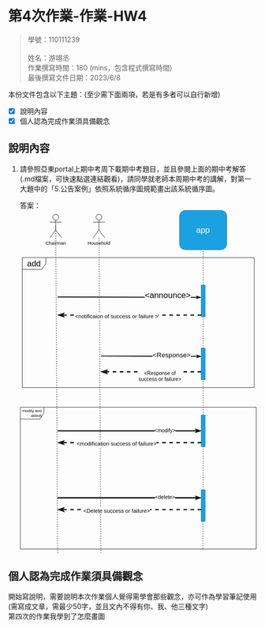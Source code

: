 # 第4次作業-作業-HW4
>
>學號：110111239   
><br />
>姓名：游翊丞
><br />
>作業撰寫時間：180 (mins，包含程式撰寫時間)
><br />
>最後撰寫文件日期：2023/6/8
>

本份文件包含以下主題：(至少需下面兩項，若是有多者可以自行新增)
- [x] 說明內容
- [x] 個人認為完成作業須具備觀念

## 說明內容

1. 請參照亞東portal上期中考周下載期中考題目，並且參閱上面的期中考解答(.md檔案，可快速點選連結觀看)，請同學就老師本周期中考的講解，對第一大題中的「5.公告案例」依照系統循序圖規範畫出該系統循序圖。

    答案：
<svg xmlns="http://www.w3.org/2000/svg" xmlns:xlink="http://www.w3.org/1999/xlink" version="1.1" width="602px" viewBox="-0.5 -0.5 602 872" content="&lt;mxfile&gt;&lt;diagram id=&quot;pUHNOMz69t1Qagy_BLXw&quot; name=&quot;第1頁&quot;&gt;&lt;mxGraphModel dx=&quot;654&quot; dy=&quot;473&quot; grid=&quot;1&quot; gridSize=&quot;10&quot; guides=&quot;1&quot; tooltips=&quot;1&quot; connect=&quot;1&quot; arrows=&quot;1&quot; fold=&quot;1&quot; page=&quot;1&quot; pageScale=&quot;1&quot; pageWidth=&quot;827&quot; pageHeight=&quot;1169&quot; math=&quot;0&quot; shadow=&quot;0&quot;&gt;&lt;root&gt;&lt;mxCell id=&quot;0&quot;/&gt;&lt;mxCell id=&quot;1&quot; parent=&quot;0&quot;/&gt;&lt;mxCell id=&quot;23&quot; value=&quot;&amp;lt;font style=&amp;quot;font-size: 10px;&amp;quot;&amp;gt;modity and&amp;lt;br&amp;gt;&amp;lt;div style=&amp;quot;text-align: right;&amp;quot;&amp;gt;&amp;lt;span style=&amp;quot;background-color: initial;&amp;quot;&amp;gt;deledt&amp;lt;/span&amp;gt;&amp;lt;span style=&amp;quot;background-color: initial; white-space: pre;&amp;quot;&amp;gt;&amp;#9;&amp;lt;/span&amp;gt;&amp;lt;/div&amp;gt;&amp;lt;/font&amp;gt;&quot; style=&quot;shape=umlFrame;whiteSpace=wrap;html=1;fontSize=21;&quot; vertex=&quot;1&quot; parent=&quot;1&quot;&gt;&lt;mxGeometry x=&quot;85&quot; y=&quot;600&quot; width=&quot;600&quot; height=&quot;360&quot; as=&quot;geometry&quot;/&gt;&lt;/mxCell&gt;&lt;mxCell id=&quot;9&quot; value=&quot;add&quot; style=&quot;shape=umlFrame;whiteSpace=wrap;html=1;fontSize=21;&quot; vertex=&quot;1&quot; parent=&quot;1&quot;&gt;&lt;mxGeometry x=&quot;90&quot; y=&quot;220&quot; width=&quot;590&quot; height=&quot;330&quot; as=&quot;geometry&quot;/&gt;&lt;/mxCell&gt;&lt;mxCell id=&quot;26&quot; style=&quot;edgeStyle=none;html=1;exitX=0.5;exitY=0.5;exitDx=0;exitDy=0;exitPerimeter=0;dashed=1;fontSize=10;endArrow=none;endFill=0;targetPerimeterSpacing=0;&quot; edge=&quot;1&quot; parent=&quot;1&quot; source=&quot;2&quot;&gt;&lt;mxGeometry relative=&quot;1&quot; as=&quot;geometry&quot;&gt;&lt;mxPoint x=&quot;180&quot; y=&quot;970&quot; as=&quot;targetPoint&quot;/&gt;&lt;/mxGeometry&gt;&lt;/mxCell&gt;&lt;mxCell id=&quot;2&quot; value=&quot;Chairman&quot; style=&quot;shape=umlActor;verticalLabelPosition=bottom;verticalAlign=top;html=1;outlineConnect=0;&quot; vertex=&quot;1&quot; parent=&quot;1&quot;&gt;&lt;mxGeometry x=&quot;160&quot; y=&quot;110&quot; width=&quot;30&quot; height=&quot;60&quot; as=&quot;geometry&quot;/&gt;&lt;/mxCell&gt;&lt;mxCell id=&quot;25&quot; style=&quot;edgeStyle=none;html=1;dashed=1;fontSize=10;endArrow=none;endFill=0;targetPerimeterSpacing=0;&quot; edge=&quot;1&quot; parent=&quot;1&quot; source=&quot;3&quot;&gt;&lt;mxGeometry relative=&quot;1&quot; as=&quot;geometry&quot;&gt;&lt;mxPoint x=&quot;290&quot; y=&quot;970&quot; as=&quot;targetPoint&quot;/&gt;&lt;/mxGeometry&gt;&lt;/mxCell&gt;&lt;mxCell id=&quot;3&quot; value=&quot;Household&quot; style=&quot;shape=umlActor;verticalLabelPosition=bottom;verticalAlign=top;html=1;outlineConnect=0;&quot; vertex=&quot;1&quot; parent=&quot;1&quot;&gt;&lt;mxGeometry x=&quot;270&quot; y=&quot;110&quot; width=&quot;30&quot; height=&quot;60&quot; as=&quot;geometry&quot;/&gt;&lt;/mxCell&gt;&lt;mxCell id=&quot;4&quot; value=&quot;&amp;lt;font style=&amp;quot;font-size: 21px;&amp;quot;&amp;gt;app&amp;lt;/font&amp;gt;&quot; style=&quot;rounded=1;whiteSpace=wrap;html=1;fillColor=#1ba1e2;fontColor=#ffffff;strokeColor=#006EAF;&quot; vertex=&quot;1&quot; parent=&quot;1&quot;&gt;&lt;mxGeometry x=&quot;490&quot; y=&quot;100&quot; width=&quot;120&quot; height=&quot;100&quot; as=&quot;geometry&quot;/&gt;&lt;/mxCell&gt;&lt;mxCell id=&quot;18&quot; style=&quot;edgeStyle=none;html=1;entryX=0.5;entryY=1;entryDx=0;entryDy=0;fontSize=21;dashed=1;endArrow=none;endFill=0;&quot; edge=&quot;1&quot; parent=&quot;1&quot; source=&quot;15&quot; target=&quot;4&quot;&gt;&lt;mxGeometry relative=&quot;1&quot; as=&quot;geometry&quot;/&gt;&lt;/mxCell&gt;&lt;mxCell id=&quot;22&quot; style=&quot;edgeStyle=none;html=1;dashed=1;fontSize=21;endArrow=none;endFill=0;targetPerimeterSpacing=0;&quot; edge=&quot;1&quot; parent=&quot;1&quot; source=&quot;15&quot; target=&quot;19&quot;&gt;&lt;mxGeometry relative=&quot;1&quot; as=&quot;geometry&quot;/&gt;&lt;/mxCell&gt;&lt;mxCell id=&quot;15&quot; value=&quot;&quot; style=&quot;html=1;points=[];perimeter=orthogonalPerimeter;fontSize=21;fillColor=#1ba1e2;fontColor=#ffffff;strokeColor=#006EAF;&quot; vertex=&quot;1&quot; parent=&quot;1&quot;&gt;&lt;mxGeometry x=&quot;545&quot; y=&quot;290&quot; width=&quot;10&quot; height=&quot;80&quot; as=&quot;geometry&quot;/&gt;&lt;/mxCell&gt;&lt;mxCell id=&quot;16&quot; value=&quot;&amp;amp;lt;announce&amp;amp;gt;&quot; style=&quot;html=1;verticalAlign=bottom;endArrow=classicThin;fontSize=21;targetPerimeterSpacing=30;entryX=-0.05;entryY=0.388;entryDx=0;entryDy=0;entryPerimeter=0;endFill=1;strokeWidth=2;&quot; edge=&quot;1&quot; target=&quot;15&quot; parent=&quot;1&quot;&gt;&lt;mxGeometry x=&quot;0.5365&quot; y=&quot;-9&quot; relative=&quot;1&quot; as=&quot;geometry&quot;&gt;&lt;mxPoint x=&quot;180&quot; y=&quot;320&quot; as=&quot;sourcePoint&quot;/&gt;&lt;mxPoint x=&quot;425&quot; y=&quot;320&quot; as=&quot;targetPoint&quot;/&gt;&lt;Array as=&quot;points&quot;&gt;&lt;mxPoint x=&quot;540&quot; y=&quot;321&quot;/&gt;&lt;/Array&gt;&lt;mxPoint as=&quot;offset&quot;/&gt;&lt;/mxGeometry&gt;&lt;/mxCell&gt;&lt;mxCell id=&quot;17&quot; value=&quot;&amp;lt;font style=&amp;quot;font-size: 14px;&amp;quot;&amp;gt;&amp;amp;lt;notificaion of success or failure &amp;amp;gt;&amp;lt;/font&amp;gt;&quot; style=&quot;html=1;verticalAlign=bottom;endArrow=classicThin;dashed=1;endSize=8;exitX=0;exitY=0.95;fontSize=21;endFill=0;strokeWidth=3;&quot; edge=&quot;1&quot; source=&quot;15&quot; parent=&quot;1&quot;&gt;&lt;mxGeometry x=&quot;0.1781&quot; y=&quot;14&quot; relative=&quot;1&quot; as=&quot;geometry&quot;&gt;&lt;mxPoint x=&quot;180&quot; y=&quot;366&quot; as=&quot;targetPoint&quot;/&gt;&lt;mxPoint as=&quot;offset&quot;/&gt;&lt;/mxGeometry&gt;&lt;/mxCell&gt;&lt;mxCell id=&quot;19&quot; value=&quot;&quot; style=&quot;html=1;points=[];perimeter=orthogonalPerimeter;fontSize=21;fillColor=#1ba1e2;fontColor=#ffffff;strokeColor=#006EAF;&quot; vertex=&quot;1&quot; parent=&quot;1&quot;&gt;&lt;mxGeometry x=&quot;545&quot; y=&quot;450&quot; width=&quot;10&quot; height=&quot;80&quot; as=&quot;geometry&quot;/&gt;&lt;/mxCell&gt;&lt;mxCell id=&quot;21&quot; value=&quot;&amp;lt;font style=&amp;quot;font-size: 13px;&amp;quot;&amp;gt;&amp;amp;lt;Response of&amp;lt;br&amp;gt;success or failure&amp;amp;gt;&amp;lt;/font&amp;gt;&quot; style=&quot;html=1;verticalAlign=bottom;endArrow=classicThin;dashed=1;endSize=8;fontSize=21;targetPerimeterSpacing=0;endFill=0;strokeWidth=3;&quot; edge=&quot;1&quot; source=&quot;19&quot; parent=&quot;1&quot;&gt;&lt;mxGeometry x=&quot;-0.1765&quot; y=&quot;30&quot; relative=&quot;1&quot; as=&quot;geometry&quot;&gt;&lt;mxPoint x=&quot;290&quot; y=&quot;510&quot; as=&quot;targetPoint&quot;/&gt;&lt;mxPoint x=&quot;540&quot; y=&quot;520&quot; as=&quot;sourcePoint&quot;/&gt;&lt;mxPoint as=&quot;offset&quot;/&gt;&lt;/mxGeometry&gt;&lt;/mxCell&gt;&lt;mxCell id=&quot;31&quot; value=&quot;&amp;lt;font style=&amp;quot;font-size: 17px;&amp;quot;&amp;gt;&amp;amp;lt;Response&amp;amp;gt;&amp;lt;/font&amp;gt;&quot; style=&quot;html=1;verticalAlign=bottom;endArrow=classicThin;fontSize=21;targetPerimeterSpacing=30;entryX=-0.05;entryY=0.388;entryDx=0;entryDy=0;entryPerimeter=0;endFill=1;strokeWidth=2;&quot; edge=&quot;1&quot; parent=&quot;1&quot;&gt;&lt;mxGeometry x=&quot;0.4121&quot; y=&quot;-9&quot; relative=&quot;1&quot; as=&quot;geometry&quot;&gt;&lt;mxPoint x=&quot;290&quot; y=&quot;470&quot; as=&quot;sourcePoint&quot;/&gt;&lt;mxPoint x=&quot;545&quot; y=&quot;471.0400000000001&quot; as=&quot;targetPoint&quot;/&gt;&lt;Array as=&quot;points&quot;&gt;&lt;mxPoint x=&quot;540.5&quot; y=&quot;471&quot;/&gt;&lt;/Array&gt;&lt;mxPoint as=&quot;offset&quot;/&gt;&lt;/mxGeometry&gt;&lt;/mxCell&gt;&lt;mxCell id=&quot;34&quot; style=&quot;edgeStyle=none;html=1;strokeWidth=1;fontSize=13;endArrow=none;endFill=0;targetPerimeterSpacing=0;dashed=1;&quot; edge=&quot;1&quot; parent=&quot;1&quot; source=&quot;33&quot; target=&quot;19&quot;&gt;&lt;mxGeometry relative=&quot;1&quot; as=&quot;geometry&quot;/&gt;&lt;/mxCell&gt;&lt;mxCell id=&quot;33&quot; value=&quot;&quot; style=&quot;html=1;points=[];perimeter=orthogonalPerimeter;fontSize=21;fillColor=#1ba1e2;fontColor=#ffffff;strokeColor=#006EAF;&quot; vertex=&quot;1&quot; parent=&quot;1&quot;&gt;&lt;mxGeometry x=&quot;545&quot; y=&quot;620&quot; width=&quot;10&quot; height=&quot;80&quot; as=&quot;geometry&quot;/&gt;&lt;/mxCell&gt;&lt;mxCell id=&quot;36&quot; style=&quot;edgeStyle=none;html=1;dashed=1;strokeWidth=1;fontSize=13;endArrow=none;endFill=0;targetPerimeterSpacing=0;&quot; edge=&quot;1&quot; parent=&quot;1&quot; source=&quot;35&quot; target=&quot;33&quot;&gt;&lt;mxGeometry relative=&quot;1&quot; as=&quot;geometry&quot;/&gt;&lt;/mxCell&gt;&lt;mxCell id=&quot;37&quot; style=&quot;edgeStyle=none;html=1;entryX=0.774;entryY=1.008;entryDx=0;entryDy=0;entryPerimeter=0;dashed=1;strokeWidth=1;fontSize=13;endArrow=none;endFill=0;targetPerimeterSpacing=0;&quot; edge=&quot;1&quot; parent=&quot;1&quot; source=&quot;35&quot; target=&quot;23&quot;&gt;&lt;mxGeometry relative=&quot;1&quot; as=&quot;geometry&quot;/&gt;&lt;/mxCell&gt;&lt;mxCell id=&quot;35&quot; value=&quot;&quot; style=&quot;html=1;points=[];perimeter=orthogonalPerimeter;fontSize=21;fillColor=#1ba1e2;fontColor=#ffffff;strokeColor=#006EAF;&quot; vertex=&quot;1&quot; parent=&quot;1&quot;&gt;&lt;mxGeometry x=&quot;545&quot; y=&quot;810&quot; width=&quot;10&quot; height=&quot;80&quot; as=&quot;geometry&quot;/&gt;&lt;/mxCell&gt;&lt;mxCell id=&quot;39&quot; style=&quot;edgeStyle=none;html=1;strokeWidth=3;fontSize=13;endArrow=classicThin;endFill=0;targetPerimeterSpacing=0;&quot; edge=&quot;1&quot; parent=&quot;1&quot;&gt;&lt;mxGeometry relative=&quot;1&quot; as=&quot;geometry&quot;&gt;&lt;mxPoint x=&quot;180&quot; y=&quot;660&quot; as=&quot;sourcePoint&quot;/&gt;&lt;mxPoint x=&quot;545&quot; y=&quot;660&quot; as=&quot;targetPoint&quot;/&gt;&lt;/mxGeometry&gt;&lt;/mxCell&gt;&lt;mxCell id=&quot;40&quot; value=&quot;&amp;amp;lt;modify&amp;amp;gt;&quot; style=&quot;edgeLabel;html=1;align=center;verticalAlign=middle;resizable=0;points=[];fontSize=13;&quot; vertex=&quot;1&quot; connectable=&quot;0&quot; parent=&quot;39&quot;&gt;&lt;mxGeometry x=&quot;0.495&quot; y=&quot;1&quot; relative=&quot;1&quot; as=&quot;geometry&quot;&gt;&lt;mxPoint as=&quot;offset&quot;/&gt;&lt;/mxGeometry&gt;&lt;/mxCell&gt;&lt;mxCell id=&quot;42&quot; value=&quot;&amp;lt;span style=&amp;quot;font-size: 14px;&amp;quot;&amp;gt;&amp;amp;lt;modification success of failure&amp;amp;gt;&amp;lt;/span&amp;gt;&quot; style=&quot;html=1;verticalAlign=bottom;endArrow=classicThin;dashed=1;endSize=8;exitX=0;exitY=0.95;fontSize=21;endFill=0;strokeWidth=3;&quot; edge=&quot;1&quot; parent=&quot;1&quot;&gt;&lt;mxGeometry x=&quot;0.1781&quot; y=&quot;14&quot; relative=&quot;1&quot; as=&quot;geometry&quot;&gt;&lt;mxPoint x=&quot;180&quot; y=&quot;690&quot; as=&quot;targetPoint&quot;/&gt;&lt;mxPoint x=&quot;545&quot; y=&quot;690&quot; as=&quot;sourcePoint&quot;/&gt;&lt;mxPoint as=&quot;offset&quot;/&gt;&lt;/mxGeometry&gt;&lt;/mxCell&gt;&lt;mxCell id=&quot;43&quot; style=&quot;edgeStyle=none;html=1;strokeWidth=3;fontSize=13;endArrow=classicThin;endFill=0;targetPerimeterSpacing=0;&quot; edge=&quot;1&quot; parent=&quot;1&quot;&gt;&lt;mxGeometry relative=&quot;1&quot; as=&quot;geometry&quot;&gt;&lt;mxPoint x=&quot;180&quot; y=&quot;830&quot; as=&quot;sourcePoint&quot;/&gt;&lt;mxPoint x=&quot;545&quot; y=&quot;830&quot; as=&quot;targetPoint&quot;/&gt;&lt;/mxGeometry&gt;&lt;/mxCell&gt;&lt;mxCell id=&quot;44&quot; value=&quot;&amp;amp;lt;delete&amp;amp;gt;&quot; style=&quot;edgeLabel;html=1;align=center;verticalAlign=middle;resizable=0;points=[];fontSize=13;&quot; vertex=&quot;1&quot; connectable=&quot;0&quot; parent=&quot;43&quot;&gt;&lt;mxGeometry x=&quot;0.495&quot; y=&quot;1&quot; relative=&quot;1&quot; as=&quot;geometry&quot;&gt;&lt;mxPoint as=&quot;offset&quot;/&gt;&lt;/mxGeometry&gt;&lt;/mxCell&gt;&lt;mxCell id=&quot;45&quot; value=&quot;&amp;lt;span style=&amp;quot;font-size: 14px;&amp;quot;&amp;gt;&amp;amp;lt;Delete success or failure&amp;amp;gt;&amp;lt;/span&amp;gt;&quot; style=&quot;html=1;verticalAlign=bottom;endArrow=classicThin;dashed=1;endSize=8;exitX=0;exitY=0.95;fontSize=21;endFill=0;strokeWidth=3;&quot; edge=&quot;1&quot; parent=&quot;1&quot;&gt;&lt;mxGeometry x=&quot;0.1781&quot; y=&quot;14&quot; relative=&quot;1&quot; as=&quot;geometry&quot;&gt;&lt;mxPoint x=&quot;180&quot; y=&quot;860&quot; as=&quot;targetPoint&quot;/&gt;&lt;mxPoint x=&quot;545&quot; y=&quot;860&quot; as=&quot;sourcePoint&quot;/&gt;&lt;mxPoint as=&quot;offset&quot;/&gt;&lt;/mxGeometry&gt;&lt;/mxCell&gt;&lt;/root&gt;&lt;/mxGraphModel&gt;&lt;/diagram&gt;&lt;/mxfile&gt;" onclick="(function(svg){var src=window.event.target||window.event.srcElement;while (src!=null&amp;&amp;src.nodeName.toLowerCase()!='a'){src=src.parentNode;}if(src==null){if(svg.wnd!=null&amp;&amp;!svg.wnd.closed){svg.wnd.focus();}else{var r=function(evt){if(evt.data=='ready'&amp;&amp;evt.source==svg.wnd){svg.wnd.postMessage(decodeURIComponent(svg.getAttribute('content')),'*');window.removeEventListener('message',r);}};window.addEventListener('message',r);svg.wnd=window.open('https://viewer.diagrams.net/?client=1&amp;page=0&amp;edit=_blank');}}})(this);" style="cursor:pointer;max-width:100%;max-height:872px;"><defs/><g><path d="M 0 500 L 60 500 L 60 515 L 50 530 L 0 530 Z" fill="rgb(255, 255, 255)" stroke="rgb(0, 0, 0)" stroke-miterlimit="10" pointer-events="all"/><path d="M 60 500 L 600 500 L 600 860 L 0 860 L 0 530" fill="none" stroke="rgb(0, 0, 0)" stroke-miterlimit="10" pointer-events="all"/><g transform="translate(-0.5 -0.5)"><switch><foreignObject pointer-events="none" width="100%" height="100%" requiredFeatures="http://www.w3.org/TR/SVG11/feature#Extensibility" style="overflow: visible; text-align: left;"><div xmlns="http://www.w3.org/1999/xhtml" style="display: flex; align-items: unsafe center; justify-content: unsafe center; width: 58px; height: 1px; padding-top: 515px; margin-left: 1px;"><div data-drawio-colors="color: rgb(0, 0, 0); " style="box-sizing: border-box; font-size: 0px; text-align: center;"><div style="display: inline-block; font-size: 21px; font-family: Helvetica; color: rgb(0, 0, 0); line-height: 1.2; pointer-events: all; white-space: normal; overflow-wrap: normal;"><font style="font-size: 10px;">modity and<br /><div style="text-align: right;"><span style="background-color: initial;">deledt</span><span style="background-color: initial; white-space: pre;">	</span></div></font></div></div></div></foreignObject><text x="30" y="521" fill="rgb(0, 0, 0)" font-family="Helvetica" font-size="21px" text-anchor="middle">modity...</text></switch></g><path d="M 5 120 L 65 120 L 65 135 L 55 150 L 5 150 Z" fill="rgb(255, 255, 255)" stroke="rgb(0, 0, 0)" stroke-miterlimit="10" pointer-events="all"/><path d="M 65 120 L 595 120 L 595 450 L 5 450 L 5 150" fill="none" stroke="rgb(0, 0, 0)" stroke-miterlimit="10" pointer-events="all"/><g transform="translate(-0.5 -0.5)"><switch><foreignObject pointer-events="none" width="100%" height="100%" requiredFeatures="http://www.w3.org/TR/SVG11/feature#Extensibility" style="overflow: visible; text-align: left;"><div xmlns="http://www.w3.org/1999/xhtml" style="display: flex; align-items: unsafe center; justify-content: unsafe center; width: 58px; height: 1px; padding-top: 135px; margin-left: 6px;"><div data-drawio-colors="color: rgb(0, 0, 0); " style="box-sizing: border-box; font-size: 0px; text-align: center;"><div style="display: inline-block; font-size: 21px; font-family: Helvetica; color: rgb(0, 0, 0); line-height: 1.2; pointer-events: all; white-space: normal; overflow-wrap: normal;">add</div></div></div></foreignObject><text x="35" y="141" fill="rgb(0, 0, 0)" font-family="Helvetica" font-size="21px" text-anchor="middle">add</text></switch></g><path d="M 90 40 L 95 870" fill="none" stroke="rgb(0, 0, 0)" stroke-miterlimit="10" stroke-dasharray="3 3" pointer-events="stroke"/><ellipse cx="90" cy="17.5" rx="7.5" ry="7.5" fill="rgb(255, 255, 255)" stroke="rgb(0, 0, 0)" pointer-events="all"/><path d="M 90 25 L 90 50 M 90 30 L 75 30 M 90 30 L 105 30 M 90 50 L 75 70 M 90 50 L 105 70" fill="none" stroke="rgb(0, 0, 0)" stroke-miterlimit="10" pointer-events="all"/><g transform="translate(-0.5 -0.5)"><switch><foreignObject pointer-events="none" width="100%" height="100%" requiredFeatures="http://www.w3.org/TR/SVG11/feature#Extensibility" style="overflow: visible; text-align: left;"><div xmlns="http://www.w3.org/1999/xhtml" style="display: flex; align-items: unsafe flex-start; justify-content: unsafe center; width: 1px; height: 1px; padding-top: 77px; margin-left: 90px;"><div data-drawio-colors="color: rgb(0, 0, 0); " style="box-sizing: border-box; font-size: 0px; text-align: center;"><div style="display: inline-block; font-size: 12px; font-family: Helvetica; color: rgb(0, 0, 0); line-height: 1.2; pointer-events: all; white-space: nowrap;">Chairman</div></div></div></foreignObject><text x="90" y="89" fill="rgb(0, 0, 0)" font-family="Helvetica" font-size="12px" text-anchor="middle">Chair...</text></switch></g><path d="M 200.18 70 L 205 870" fill="none" stroke="rgb(0, 0, 0)" stroke-miterlimit="10" stroke-dasharray="3 3" pointer-events="stroke"/><ellipse cx="200" cy="17.5" rx="7.5" ry="7.5" fill="rgb(255, 255, 255)" stroke="rgb(0, 0, 0)" pointer-events="all"/><path d="M 200 25 L 200 50 M 200 30 L 185 30 M 200 30 L 215 30 M 200 50 L 185 70 M 200 50 L 215 70" fill="none" stroke="rgb(0, 0, 0)" stroke-miterlimit="10" pointer-events="all"/><g transform="translate(-0.5 -0.5)"><switch><foreignObject pointer-events="none" width="100%" height="100%" requiredFeatures="http://www.w3.org/TR/SVG11/feature#Extensibility" style="overflow: visible; text-align: left;"><div xmlns="http://www.w3.org/1999/xhtml" style="display: flex; align-items: unsafe flex-start; justify-content: unsafe center; width: 1px; height: 1px; padding-top: 77px; margin-left: 200px;"><div data-drawio-colors="color: rgb(0, 0, 0); " style="box-sizing: border-box; font-size: 0px; text-align: center;"><div style="display: inline-block; font-size: 12px; font-family: Helvetica; color: rgb(0, 0, 0); line-height: 1.2; pointer-events: all; white-space: nowrap;">Household</div></div></div></foreignObject><text x="200" y="89" fill="rgb(0, 0, 0)" font-family="Helvetica" font-size="12px" text-anchor="middle">House...</text></switch></g><rect x="405" y="0" width="120" height="100" rx="15" ry="15" fill="#1ba1e2" stroke="#006eaf" pointer-events="all"/><g transform="translate(-0.5 -0.5)"><switch><foreignObject pointer-events="none" width="100%" height="100%" requiredFeatures="http://www.w3.org/TR/SVG11/feature#Extensibility" style="overflow: visible; text-align: left;"><div xmlns="http://www.w3.org/1999/xhtml" style="display: flex; align-items: unsafe center; justify-content: unsafe center; width: 118px; height: 1px; padding-top: 50px; margin-left: 406px;"><div data-drawio-colors="color: #ffffff; " style="box-sizing: border-box; font-size: 0px; text-align: center;"><div style="display: inline-block; font-size: 12px; font-family: Helvetica; color: rgb(255, 255, 255); line-height: 1.2; pointer-events: all; white-space: normal; overflow-wrap: normal;"><font style="font-size: 21px;">app</font></div></div></div></foreignObject><text x="465" y="54" fill="#ffffff" font-family="Helvetica" font-size="12px" text-anchor="middle">app</text></switch></g><path d="M 465 190 L 465 100" fill="none" stroke="rgb(0, 0, 0)" stroke-miterlimit="10" stroke-dasharray="3 3" pointer-events="stroke"/><path d="M 465 270 L 465 350" fill="none" stroke="rgb(0, 0, 0)" stroke-miterlimit="10" stroke-dasharray="3 3" pointer-events="stroke"/><rect x="460" y="190" width="10" height="80" fill="#1ba1e2" stroke="#006eaf" pointer-events="all"/><path d="M 95 220 L 445 220.97 Q 455 221 453.13 220.98 L 451.26 220.97" fill="none" stroke="rgb(0, 0, 0)" stroke-width="2" stroke-miterlimit="10" pointer-events="stroke"/><path d="M 457.26 221.02 L 449.24 223.62 L 451.26 220.97 L 449.29 218.28 Z" fill="rgb(0, 0, 0)" stroke="rgb(0, 0, 0)" stroke-width="2" stroke-miterlimit="10" pointer-events="all"/><g transform="translate(-0.5 -0.5)"><switch><foreignObject pointer-events="none" width="100%" height="100%" requiredFeatures="http://www.w3.org/TR/SVG11/feature#Extensibility" style="overflow: visible; text-align: left;"><div xmlns="http://www.w3.org/1999/xhtml" style="display: flex; align-items: unsafe flex-end; justify-content: unsafe center; width: 1px; height: 1px; padding-top: 227px; margin-left: 375px;"><div data-drawio-colors="color: rgb(0, 0, 0); background-color: rgb(255, 255, 255); " style="box-sizing: border-box; font-size: 0px; text-align: center;"><div style="display: inline-block; font-size: 21px; font-family: Helvetica; color: rgb(0, 0, 0); line-height: 1.2; pointer-events: all; background-color: rgb(255, 255, 255); white-space: nowrap;">&lt;announce&gt;</div></div></div></foreignObject><text x="375" y="227" fill="rgb(0, 0, 0)" font-family="Helvetica" font-size="21px" text-anchor="middle">&lt;announce&gt;</text></switch></g><path d="M 460 266 L 106.6 266" fill="none" stroke="rgb(0, 0, 0)" stroke-width="3" stroke-miterlimit="10" stroke-dasharray="9 9" pointer-events="stroke"/><path d="M 98.35 266 L 109.35 262.33 L 106.6 266 L 109.35 269.67 Z" fill="none" stroke="rgb(0, 0, 0)" stroke-width="3" stroke-miterlimit="10" pointer-events="all"/><g transform="translate(-0.5 -0.5)"><switch><foreignObject pointer-events="none" width="100%" height="100%" requiredFeatures="http://www.w3.org/TR/SVG11/feature#Extensibility" style="overflow: visible; text-align: left;"><div xmlns="http://www.w3.org/1999/xhtml" style="display: flex; align-items: unsafe flex-end; justify-content: unsafe center; width: 1px; height: 1px; padding-top: 277px; margin-left: 245px;"><div data-drawio-colors="color: rgb(0, 0, 0); background-color: rgb(255, 255, 255); " style="box-sizing: border-box; font-size: 0px; text-align: center;"><div style="display: inline-block; font-size: 21px; font-family: Helvetica; color: rgb(0, 0, 0); line-height: 1.2; pointer-events: all; background-color: rgb(255, 255, 255); white-space: nowrap;"><font style="font-size: 14px;">&lt;notificaion of success or failure &gt;</font></div></div></div></foreignObject><text x="245" y="277" fill="rgb(0, 0, 0)" font-family="Helvetica" font-size="21px" text-anchor="middle">&lt;notificaion of success or failure &gt;</text></switch></g><rect x="460" y="350" width="10" height="80" fill="#1ba1e2" stroke="#006eaf" pointer-events="all"/><path d="M 460 410 L 216.6 410" fill="none" stroke="rgb(0, 0, 0)" stroke-width="3" stroke-miterlimit="10" stroke-dasharray="9 9" pointer-events="stroke"/><path d="M 208.35 410 L 219.35 406.33 L 216.6 410 L 219.35 413.67 Z" fill="none" stroke="rgb(0, 0, 0)" stroke-width="3" stroke-miterlimit="10" pointer-events="all"/><g transform="translate(-0.5 -0.5)"><switch><foreignObject pointer-events="none" width="100%" height="100%" requiredFeatures="http://www.w3.org/TR/SVG11/feature#Extensibility" style="overflow: visible; text-align: left;"><div xmlns="http://www.w3.org/1999/xhtml" style="display: flex; align-items: unsafe flex-end; justify-content: unsafe center; width: 1px; height: 1px; padding-top: 437px; margin-left: 355px;"><div data-drawio-colors="color: rgb(0, 0, 0); background-color: rgb(255, 255, 255); " style="box-sizing: border-box; font-size: 0px; text-align: center;"><div style="display: inline-block; font-size: 21px; font-family: Helvetica; color: rgb(0, 0, 0); line-height: 1.2; pointer-events: all; background-color: rgb(255, 255, 255); white-space: nowrap;"><font style="font-size: 13px;">&lt;Response of<br />success or failure&gt;</font></div></div></div></foreignObject><text x="355" y="437" fill="rgb(0, 0, 0)" font-family="Helvetica" font-size="21px" text-anchor="middle">&lt;Response of...</text></switch></g><path d="M 205 370 L 445.5 370.96 Q 455.5 371 453.63 370.98 L 451.76 370.97" fill="none" stroke="rgb(0, 0, 0)" stroke-width="2" stroke-miterlimit="10" pointer-events="stroke"/><path d="M 457.76 371.02 L 449.74 373.62 L 451.76 370.97 L 449.79 368.28 Z" fill="rgb(0, 0, 0)" stroke="rgb(0, 0, 0)" stroke-width="2" stroke-miterlimit="10" pointer-events="all"/><g transform="translate(-0.5 -0.5)"><switch><foreignObject pointer-events="none" width="100%" height="100%" requiredFeatures="http://www.w3.org/TR/SVG11/feature#Extensibility" style="overflow: visible; text-align: left;"><div xmlns="http://www.w3.org/1999/xhtml" style="display: flex; align-items: unsafe flex-end; justify-content: unsafe center; width: 1px; height: 1px; padding-top: 377px; margin-left: 385px;"><div data-drawio-colors="color: rgb(0, 0, 0); background-color: rgb(255, 255, 255); " style="box-sizing: border-box; font-size: 0px; text-align: center;"><div style="display: inline-block; font-size: 21px; font-family: Helvetica; color: rgb(0, 0, 0); line-height: 1.2; pointer-events: all; background-color: rgb(255, 255, 255); white-space: nowrap;"><font style="font-size: 17px;">&lt;Response&gt;</font></div></div></div></foreignObject><text x="385" y="377" fill="rgb(0, 0, 0)" font-family="Helvetica" font-size="21px" text-anchor="middle">&lt;Response&gt;</text></switch></g><path d="M 465 520 L 465 430" fill="none" stroke="rgb(0, 0, 0)" stroke-miterlimit="10" stroke-dasharray="3 3" pointer-events="stroke"/><rect x="460" y="520" width="10" height="80" fill="#1ba1e2" stroke="#006eaf" pointer-events="all"/><path d="M 465 710 L 465 600" fill="none" stroke="rgb(0, 0, 0)" stroke-miterlimit="10" stroke-dasharray="3 3" pointer-events="stroke"/><path d="M 464.4 790 L 464.4 862.88" fill="none" stroke="rgb(0, 0, 0)" stroke-miterlimit="10" stroke-dasharray="3 3" pointer-events="stroke"/><rect x="460" y="710" width="10" height="80" fill="#1ba1e2" stroke="#006eaf" pointer-events="all"/><path d="M 95 560 L 449.9 560" fill="none" stroke="rgb(0, 0, 0)" stroke-width="3" stroke-miterlimit="10" pointer-events="stroke"/><path d="M 456.65 560 L 447.65 563 L 449.9 560 L 447.65 557 Z" fill="none" stroke="rgb(0, 0, 0)" stroke-width="3" stroke-miterlimit="10" pointer-events="all"/><g transform="translate(-0.5 -0.5)"><switch><foreignObject pointer-events="none" width="100%" height="100%" requiredFeatures="http://www.w3.org/TR/SVG11/feature#Extensibility" style="overflow: visible; text-align: left;"><div xmlns="http://www.w3.org/1999/xhtml" style="display: flex; align-items: unsafe center; justify-content: unsafe center; width: 1px; height: 1px; padding-top: 559px; margin-left: 368px;"><div data-drawio-colors="color: rgb(0, 0, 0); background-color: rgb(255, 255, 255); " style="box-sizing: border-box; font-size: 0px; text-align: center;"><div style="display: inline-block; font-size: 13px; font-family: Helvetica; color: rgb(0, 0, 0); line-height: 1.2; pointer-events: all; background-color: rgb(255, 255, 255); white-space: nowrap;">&lt;modify&gt;</div></div></div></foreignObject><text x="368" y="563" fill="rgb(0, 0, 0)" font-family="Helvetica" font-size="13px" text-anchor="middle">&lt;modify&gt;</text></switch></g><path d="M 460 590 L 106.6 590" fill="none" stroke="rgb(0, 0, 0)" stroke-width="3" stroke-miterlimit="10" stroke-dasharray="9 9" pointer-events="stroke"/><path d="M 98.35 590 L 109.35 586.33 L 106.6 590 L 109.35 593.67 Z" fill="none" stroke="rgb(0, 0, 0)" stroke-width="3" stroke-miterlimit="10" pointer-events="all"/><g transform="translate(-0.5 -0.5)"><switch><foreignObject pointer-events="none" width="100%" height="100%" requiredFeatures="http://www.w3.org/TR/SVG11/feature#Extensibility" style="overflow: visible; text-align: left;"><div xmlns="http://www.w3.org/1999/xhtml" style="display: flex; align-items: unsafe flex-end; justify-content: unsafe center; width: 1px; height: 1px; padding-top: 601px; margin-left: 245px;"><div data-drawio-colors="color: rgb(0, 0, 0); background-color: rgb(255, 255, 255); " style="box-sizing: border-box; font-size: 0px; text-align: center;"><div style="display: inline-block; font-size: 21px; font-family: Helvetica; color: rgb(0, 0, 0); line-height: 1.2; pointer-events: all; background-color: rgb(255, 255, 255); white-space: nowrap;"><span style="font-size: 14px;">&lt;modification success of failure&gt;</span></div></div></div></foreignObject><text x="245" y="601" fill="rgb(0, 0, 0)" font-family="Helvetica" font-size="21px" text-anchor="middle">&lt;modification success of failure&gt;</text></switch></g><path d="M 95 730 L 449.9 730" fill="none" stroke="rgb(0, 0, 0)" stroke-width="3" stroke-miterlimit="10" pointer-events="stroke"/><path d="M 456.65 730 L 447.65 733 L 449.9 730 L 447.65 727 Z" fill="none" stroke="rgb(0, 0, 0)" stroke-width="3" stroke-miterlimit="10" pointer-events="all"/><g transform="translate(-0.5 -0.5)"><switch><foreignObject pointer-events="none" width="100%" height="100%" requiredFeatures="http://www.w3.org/TR/SVG11/feature#Extensibility" style="overflow: visible; text-align: left;"><div xmlns="http://www.w3.org/1999/xhtml" style="display: flex; align-items: unsafe center; justify-content: unsafe center; width: 1px; height: 1px; padding-top: 729px; margin-left: 368px;"><div data-drawio-colors="color: rgb(0, 0, 0); background-color: rgb(255, 255, 255); " style="box-sizing: border-box; font-size: 0px; text-align: center;"><div style="display: inline-block; font-size: 13px; font-family: Helvetica; color: rgb(0, 0, 0); line-height: 1.2; pointer-events: all; background-color: rgb(255, 255, 255); white-space: nowrap;">&lt;delete&gt;</div></div></div></foreignObject><text x="368" y="733" fill="rgb(0, 0, 0)" font-family="Helvetica" font-size="13px" text-anchor="middle">&lt;delete&gt;</text></switch></g><path d="M 460 760 L 106.6 760" fill="none" stroke="rgb(0, 0, 0)" stroke-width="3" stroke-miterlimit="10" stroke-dasharray="9 9" pointer-events="stroke"/><path d="M 98.35 760 L 109.35 756.33 L 106.6 760 L 109.35 763.67 Z" fill="none" stroke="rgb(0, 0, 0)" stroke-width="3" stroke-miterlimit="10" pointer-events="all"/><g transform="translate(-0.5 -0.5)"><switch><foreignObject pointer-events="none" width="100%" height="100%" requiredFeatures="http://www.w3.org/TR/SVG11/feature#Extensibility" style="overflow: visible; text-align: left;"><div xmlns="http://www.w3.org/1999/xhtml" style="display: flex; align-items: unsafe flex-end; justify-content: unsafe center; width: 1px; height: 1px; padding-top: 771px; margin-left: 245px;"><div data-drawio-colors="color: rgb(0, 0, 0); background-color: rgb(255, 255, 255); " style="box-sizing: border-box; font-size: 0px; text-align: center;"><div style="display: inline-block; font-size: 21px; font-family: Helvetica; color: rgb(0, 0, 0); line-height: 1.2; pointer-events: all; background-color: rgb(255, 255, 255); white-space: nowrap;"><span style="font-size: 14px;">&lt;Delete success or failure&gt;</span></div></div></div></foreignObject><text x="245" y="771" fill="rgb(0, 0, 0)" font-family="Helvetica" font-size="21px" text-anchor="middle">&lt;Delete success or failure&gt;</text></switch></g></g><switch><g requiredFeatures="http://www.w3.org/TR/SVG11/feature#Extensibility"/><a transform="translate(0,-5)" xlink:href="https://www.diagrams.net/doc/faq/svg-export-text-problems" target="_blank"><text text-anchor="middle" font-size="10px" x="50%" y="100%">Text is not SVG - cannot display</text></a></switch></svg>



## 個人認為完成作業須具備觀念

開始寫說明，需要說明本次作業個人覺得需學會那些觀念，亦可作為學習筆記使用 (需寫成文章，需最少50字，並且文內不得有你、我、他三種文字)
<br>
第四次的作業我學到了怎麼畫圖